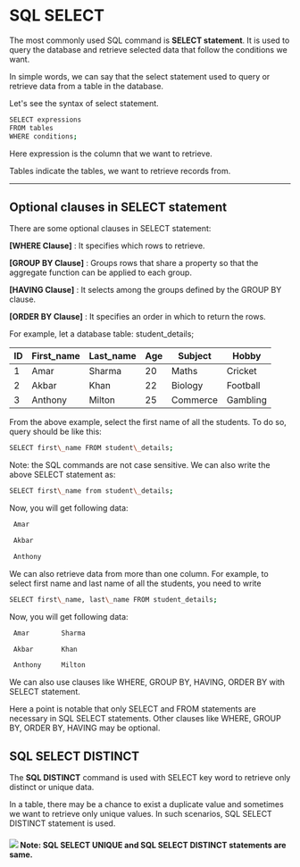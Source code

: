 SQL SELECT
==========

The most commonly used SQL command is **SELECT statement**. It is used to query the database and retrieve selected data that follow the conditions we want.

In simple words, we can say that the select statement used to query or retrieve data from a table in the database.

Let's see the syntax of select statement.

```sh
SELECT expressions
FROM tables
WHERE conditions;
```
Here expression is the column that we want to retrieve.

Tables indicate the tables, we want to retrieve records from.

* * *

Optional clauses in SELECT statement
------------------------------------

There are some optional clauses in SELECT statement:

**\[WHERE Clause\]** : It specifies which rows to retrieve.

**\[GROUP BY Clause\]** : Groups rows that share a property so that the aggregate function can be applied to each group.

**\[HAVING Clause\]** : It selects among the groups defined by the GROUP BY clause.

**\[ORDER BY Clause\]** : It specifies an order in which to return the rows.

For example, let a database table: student_details;

| ID  | First_name | Last_name | Age | Subject | Hobby |
| --- | --- | --- | --- | --- | --- |
| 1   | Amar | Sharma | 20  | Maths | Cricket |
| 2   | Akbar | Khan | 22  | Biology | Football |
| 3   | Anthony | Milton | 25  | Commerce | Gambling |

From the above example, select the first name of all the students. To do so, query should be like this:

```sh
SELECT first\_name FROM student\_details;
```
Note: the SQL commands are not case sensitive. We can also write the above SELECT statement as:

```sh
SELECT first\_name from student\_details;
```
Now, you will get following data:


```sh
 Amar

 Akbar

 Anthony
```
We can also retrieve data from more than one column. For example, to select first name and last name of all the students, you need to write

```sh
SELECT first\_name, last\_name FROM student_details;
```
Now, you will get following data:


```sh
 Amar        Sharma

 Akbar       Khan

 Anthony     Milton
```
We can also use clauses like WHERE, GROUP BY, HAVING, ORDER BY with SELECT statement.

Here a point is notable that only SELECT and FROM statements are necessary in SQL SELECT statements. Other clauses like WHERE, GROUP BY, ORDER BY, HAVING may be optional.



SQL SELECT DISTINCT
-------------------
The **SQL DISTINCT** command is used with SELECT key word to retrieve only distinct or unique data.

In a table, there may be a chance to exist a duplicate value and sometimes we want to retrieve only unique values. In such scenarios, SQL SELECT DISTINCT statement is used.

#### ![](https://static.javatpoint.com/images/note.png) Note: SQL SELECT UNIQUE and SQL SELECT DISTINCT statements are same.
